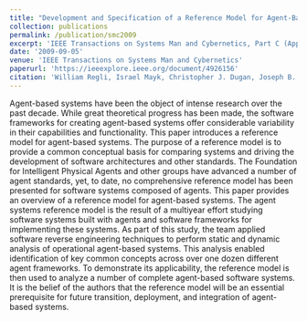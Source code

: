 ```yaml
---
title: "Development and Specification of a Reference Model for Agent-Based Systems"
collection: publications
permalink: /publication/smc2009
excerpt: 'IEEE Transactions on Systems Man and Cybernetics, Part C (Applications and Reviews)'
date: '2009-09-05'
venue: 'IEEE Transactions on Systems Man and Cybernetics'
paperurl: 'https://ieeexplore.ieee.org/document/4926156'
citation: 'William Regli, Israel Mayk, Christopher J. Dugan, Joseph B. Kopena, Robert N. Lass, Pragnesh Jay Modi, William M. Mongan, Jeff K. Salvage and Evan A. Sultanik. Development and Specification of a Reference Model for Agent-Based Systems.  IEEE Transactions on Systems, Man, and Cybernetics, September 2009.'
---
```


Agent-based systems have been the object of intense research over the past decade. While great theoretical progress has been made, the software frameworks for creating agent-based systems offer considerable variability in their capabilities and functionality. This paper introduces a reference model for agent-based systems. The purpose of a reference model is to provide a common conceptual basis for comparing systems and driving the development of software architectures and other standards. The Foundation for Intelligent Physical Agents and other groups have advanced a number of agent standards, yet, to date, no comprehensive reference model has been presented for software systems composed of agents. This paper provides an overview of a reference model for agent-based systems. The agent systems reference model is the result of a multiyear effort studying software systems built with agents and software frameworks for implementing these systems. As part of this study, the team applied software reverse engineering techniques to perform static and dynamic analysis of operational agent-based systems. This analysis enabled identification of key common concepts across over one dozen different agent frameworks. To demonstrate its applicability, the reference model is then used to analyze a number of complete agent-based software systems. It is the belief of the authors that the reference model will be an essential prerequisite for future transition, deployment, and integration of agent-based systems.
